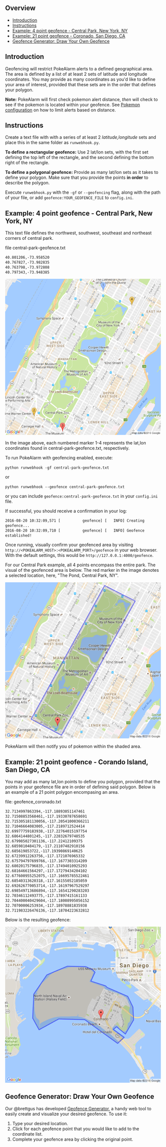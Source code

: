 ## Overview 
* [Introduction](#introduction)
* [Instructions](#instructions)
* [Example: 4 point geofence - Central Park, New York, NY](#example-4-point-geofence---central-park-new-york-ny)
* [Example: 21 point geofence - Coronado, San Diego, CA](#example-21-point-geofence---corando-island-san-diego-ca)
* [Geofence Generator: Draw Your Own Geofence](#geofence-generator-draw-your-own-geofence)



## Introduction
Geofencing will restrict PokeAlarm alerts to a defined geographical area.  The area is defined by a list of at least 2 sets of latitude and longitude coordinates.  You may provide as many coordinates as you'd like to define your area of interest, provided that these sets are in the order that defines your polygon.

**Note:** PokeAlarm will first check pokemon alert distance, *then* will check to see if the pokemon is located within your geofence.  See [Pokemon configuration](https://github.com/kvangent/PokeAlarm/wiki/Pokemon-Configuration) on how to limit alerts based on distance.

## Instructions

Create a text file with with a series of at least 2 *latitude,longitude* sets and place this in the same folder as `runwebhook.py`.

**To define a rectangular geofence:**  Use 2 lat/lon sets, with the first set defining the top left of the rectangle, and the second defining the bottom right of the rectangle.

**To define a polygonal geofence:** Provide as many lat/lon sets as it takes to define your polygon.  Make sure that you provide the points **in order** to describe the polygon.

Execute `runwebhook.py` with the `-gf` or `--geofencing` flag, along with the path of your file, or add `geofence:YOUR_GEOFENCE_FILE` to `config.ini`.

## Example: 4 point geofence - Central Park, New York, NY

This text file defines the northwest, southwest, southeast and northeast corners of central park.

file central-park-geofence.txt
```
40.801206,-73.958520
40.767827,-73.982835
40.763798,-73.972808
40.797343,-73.948385
```

![](images/geofence_central_park_640x640.png)

In the image above, each numbered marker 1-4 represents the lat,lon coordinates found in central-park-geofence.txt, respectively.

To run PokeAlarm with geofencing enabled, execute:

`python runwebhook -gf central-park-geofence.txt`

or

`python runwebhook --geofence central-park-geofence.txt`

or you can include `geofence:central-park-geofence.txt` in your `config.ini` file.

If successful, you should receive a confirmation in your log:

```
2016-08-20 10:32:09,571 [          geofence] [   INFO] Creating geofence...
2016-08-20 10:32:09,710 [          geofence] [   INFO] Geofence established!
```

Once running, visually confirm your geofenced area by visiting `http://<POKEALARM_HOST>:<POKEALARM_PORT>/geofence` in your web browser.  With the default settings, this would be `http://127.0.0.1:4000/geofence`.

For our Central Park example, all 4 points encompass the entire park.  The visual of the geofenced area is below.  The red marker in the image denotes a selected location, here, "The Pond, Central Park, NY".

![](images/geofence_central_park_bounded.png)

PokeAlarm will then notify you of pokemon within the shaded area.

## Example: 21 point geofence - Corando Island, San Diego, CA

You may add as many lat,lon points to define you polygon, provided that the points in your geofence file are in order of defining said polygon.  Below is an example of a 21 point polygon encompasing an area.


file:  geofence_coronado.txt
```
32.7134997863394,-117.18893051147461
32.71508853568461,-117.19330787658691
32.715305181130056,-117.20541000366211
32.71046664083005,-117.2189712524414
32.69977759183938,-117.22764015197754
32.6864144801245,-117.22832679748535
32.679985027301136,-117.22412109375
32.6859810484179,-117.21107482910156
32.685619853722,-117.19390869140625
32.67239912263756,-117.1721076965332
32.675794797699766,-117.1677303314209
32.68020175796835,-117.17494010925293
32.68164661564297,-117.17279434204102
32.677600955252075,-117.16695785522461
32.68540313620318,-117.16155052185059
32.692626770053714,-117.16197967529297
32.698549713686894,-117.16541290283203
32.70346112493775,-117.17897415161133
32.704400040429604,-117.18008995056152
32.70700006253934,-117.18978881835938
32.711983226476136,-117.18704223632812
```

Below is the resulting geofence:

![](images/geofence_coronado.png)

## Geofence Generator: Draw Your Own Geofence
Our @brettgus has developed [Geofence Generator](http://codepen.io/bgus/full/dXxLjp/), a handy web tool to easily create and visualize your desired geofence.  To use it:

1. Type your desired location.
2. Click for each geofence point that you would like to add to the coordinate list.
3. Complete your geofence area by clicking the original point.
